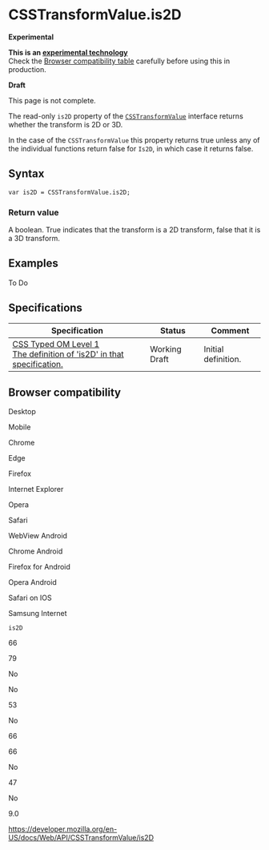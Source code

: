 # CSSTransformValue.is2D

**Experimental**

**This is an [experimental technology](https://developer.mozilla.org/en-US/docs/MDN/Guidelines/Conventions_definitions#experimental)**  
Check the [Browser compatibility table](#browser_compatibility) carefully before using this in production.

**Draft**

This page is not complete.

The read-only `is2D` property of the [`CSSTransformValue`](../csstransformvalue) interface returns whether the transform is 2D or 3D.

In the case of the `CSSTransformValue` this property returns true unless any of the individual functions return false for `Is2D`, in which case it returns false.

## Syntax

    var is2D = CSSTransformValue.is2D;

### Return value

A boolean. True indicates that the transform is a 2D transform, false that it is a 3D transform.

## Examples

To Do

## Specifications

<table><thead><tr class="header"><th>Specification</th><th>Status</th><th>Comment</th></tr></thead><tbody><tr class="odd"><td><a href="https://drafts.css-houdini.org/css-typed-om-1/#dom-csstransformvalue-is2d">CSS Typed OM Level 1<br />
<span class="small">The definition of 'is2D' in that specification.</span></a></td><td><span class="spec-wd">Working Draft</span></td><td>Initial definition.</td></tr></tbody></table>

## Browser compatibility

Desktop

Mobile

Chrome

Edge

Firefox

Internet Explorer

Opera

Safari

WebView Android

Chrome Android

Firefox for Android

Opera Android

Safari on IOS

Samsung Internet

`is2D`

66

79

No

No

53

No

66

66

No

47

No

9.0

<a href="https://developer.mozilla.org/en-US/docs/Web/API/CSSTransformValue/is2D" class="_attribution-link">https://developer.mozilla.org/en-US/docs/Web/API/CSSTransformValue/is2D</a>
